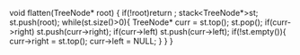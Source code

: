 void flatten(TreeNode* root) {
if(!root)return ;
stack<TreeNode*>st;
st.push(root);
while(st.size()>0){
TreeNode* curr = st.top(); st.pop();
if(curr->right) st.push(curr->right);
if(curr->left) st.push(curr->left);
if(!st.empty()){
curr->right = st.top();
curr->left = NULL;
}
}
}